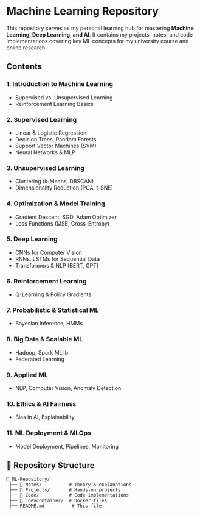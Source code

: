 # Machine Learning Repository

This repository serves as my personal learning hub for mastering **Machine Learning, Deep Learning, and AI**. It contains my projects, notes, and code implementations covering key ML concepts for my university course and online research.

## Contents

###  1. Introduction to Machine Learning

- Supervised vs. Unsupervised Learning
- Reinforcement Learning Basics

###  2. Supervised Learning

- Linear & Logistic Regression
- Decision Trees, Random Forests
- Support Vector Machines (SVM)
- Neural Networks & MLP

###  3. Unsupervised Learning

- Clustering (k-Means, DBSCAN)
- Dimensionality Reduction (PCA, t-SNE)

###  4. Optimization & Model Training

- Gradient Descent, SGD, Adam Optimizer
- Loss Functions (MSE, Cross-Entropy)

###  5. Deep Learning

- CNNs for Computer Vision
- RNNs, LSTMs for Sequential Data
- Transformers & NLP (BERT, GPT)

###  6. Reinforcement Learning

- Q-Learning & Policy Gradients

###  7. Probabilistic & Statistical ML

- Bayesian Inference, HMMs

###  8. Big Data & Scalable ML

- Hadoop, Spark MLlib
- Federated Learning

###  9. Applied ML

- NLP, Computer Vision, Anomaly Detection

###  10. Ethics & AI Fairness

- Bias in AI, Explainability

###  11. ML Deployment & MLOps

- Model Deployment, Pipelines, Monitoring

## 📂 Repository Structure

```
📁 ML-Repository/
 ├── 📂 Notes/          # Theory & explanations
 ├── 📂 Projects/       # Hands-on projects
 ├── 📂 Code/           # Code implementations
 ├── 📂 .devcontainer/  # Docker files
 ├── README.md          # This file
```
